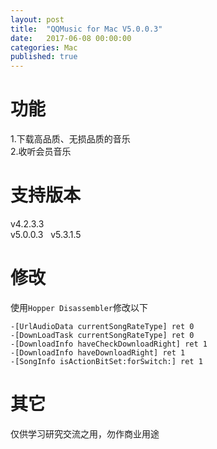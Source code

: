 ```yaml
---
layout: post
title:  "QQMusic for Mac V5.0.0.3"
date:   2017-06-08 00:00:00
categories: Mac
published: true
---
```



# 功能  
1.下载高品质、无损品质的音乐    
2.收听会员音乐  

# 支持版本  
v4.2.3.3  
v5.0.0.3  
v5.3.1.5  

# 修改  
使用`Hopper Disassembler`修改以下  

```
-[UrlAudioData currentSongRateType] ret 0
-[DownLoadTask currentSongRateType] ret 0
-[DownloadInfo haveCheckDownloadRight] ret 1
-[DownloadInfo haveDownloadRight] ret 1
-[SongInfo isActionBitSet:forSwitch:] ret 1
```

# 其它  
仅供学习研究交流之用，勿作商业用途  
